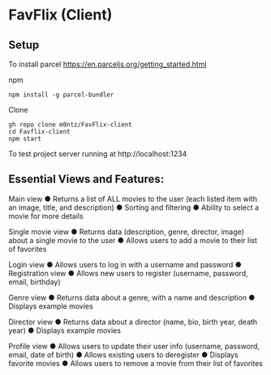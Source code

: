 # FavFlix (Client)

## Setup

To install parcel
https://en.parceljs.org/getting_started.html

npm

```
npm install -g parcel-bundler
```

Clone

```
gh repo clone m0ntz/FavFlix-client
cd Favflix-client
npm start

```

To test project server running at http://localhost:1234

## Essential Views and Features:

Main view
● Returns a list of ALL movies to the user (each listed item with an image, title, and description)
● Sorting and filtering
● Ability to select a movie for more details

Single movie view
● Returns data (description, genre, director, image) about a single movie to the user
● Allows users to add a movie to their list of favorites

Login view
● Allows users to log in with a username and password
● Registration view
● Allows new users to register (username, password, email, birthday)

Genre view
● Returns data about a genre, with a name and description
● Displays example movies

Director view
● Returns data about a director (name, bio, birth year, death year)
● Displays example movies

Profile view
● Allows users to update their user info (username, password, email, date of birth)
● Allows existing users to deregister
● Displays favorite movies
● Allows users to remove a movie from their list of favorites
